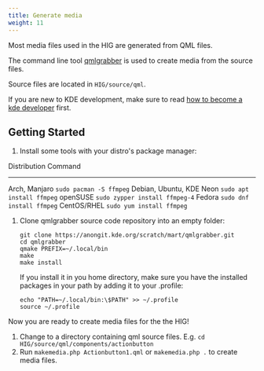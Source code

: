 ```yaml
---
title: Generate media
weight: 11
---
```


Most media files used in the HIG are generated from QML files.

The command line tool
[qmlgrabber](https://cgit.kde.org/scratch/mart/qmlgrabber.git/) is used
to create media from the source files.

Source files are located in `HIG/source/qml`.

If you are new to KDE development, make sure to read [how to become a kde
developer](https://community.kde.org/Get_Involved/development) first.

Getting Started
---------------

1.  Install some tools with your distro\'s package manager:

  Distribution               Command
  -------------------------- --------------------------------
  Arch, Manjaro              `sudo pacman -S ffmpeg`
  Debian, Ubuntu, KDE Neon   `sudo apt install ffmpeg`
  openSUSE                   `sudo zypper install ffmpeg-4`
  Fedora                     `sudo dnf install ffmpeg`
  CentOS/RHEL                `sudo yum install ffmpeg`

1.  Clone qmlgrabber source code repository into an empty folder:

    ``` {.sh}
    git clone https://anongit.kde.org/scratch/mart/qmlgrabber.git
    cd qmlgrabber
    qmake PREFIX=~/.local/bin
    make
    make install
    ```

    If you install it in you home directory, make sure you have the
    installed packages in your path by adding it to your .profile:

    ``` {.sh}
    echo "PATH=~/.local/bin:\$PATH" >> ~/.profile
    source ~/.profile
    ```

Now you are ready to create media files for the the HIG!

1.  Change to a directory containing qml source files. E.g.
    `cd HIG/source/qml/components/actionbutton`
2.  Run `makemedia.php Actionbutton1.qml` or `makemedia.php .` to create
    media files.
